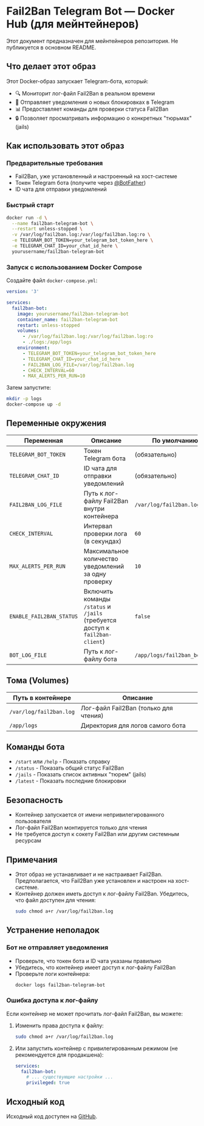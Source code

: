 # Fail2Ban Telegram Bot — Docker Hub (для мейнтейнеров)

Этот документ предназначен для мейнтейнеров репозитория. Не публикуется в основном README.

## Что делает этот образ

Этот Docker-образ запускает Telegram-бота, который:
- 🔍 Мониторит лог-файл Fail2Ban в реальном времени
- 🚨 Отправляет уведомления о новых блокировках в Telegram
- 📊 Предоставляет команды для проверки статуса Fail2Ban
- 🔒 Позволяет просматривать информацию о конкретных "тюрьмах" (jails)

## Как использовать этот образ

### Предварительные требования

- Fail2Ban, уже установленный и настроенный на хост-системе
- Токен Telegram бота (получите через [@BotFather](https://t.me/BotFather))
- ID чата для отправки уведомлений

### Быстрый старт

```bash
docker run -d \
  --name fail2ban-telegram-bot \
  --restart unless-stopped \
  -v /var/log/fail2ban.log:/var/log/fail2ban.log:ro \
  -e TELEGRAM_BOT_TOKEN=your_telegram_bot_token_here \
  -e TELEGRAM_CHAT_ID=your_chat_id_here \
  yourusername/fail2ban-telegram-bot
```

### Запуск с использованием Docker Compose

Создайте файл `docker-compose.yml`:

```yaml
version: '3'

services:
  fail2ban-bot:
    image: yourusername/fail2ban-telegram-bot
    container_name: fail2ban-telegram-bot
    restart: unless-stopped
    volumes:
      - /var/log/fail2ban.log:/var/log/fail2ban.log:ro
      - ./logs:/app/logs
    environment:
      - TELEGRAM_BOT_TOKEN=your_telegram_bot_token_here
      - TELEGRAM_CHAT_ID=your_chat_id_here
      - FAIL2BAN_LOG_FILE=/var/log/fail2ban.log
      - CHECK_INTERVAL=60
      - MAX_ALERTS_PER_RUN=10
```

Затем запустите:

```bash
mkdir -p logs
docker-compose up -d
```

## Переменные окружения

| Переменная | Описание | По умолчанию |
|------------|----------|--------------|
| `TELEGRAM_BOT_TOKEN` | Токен Telegram бота | (обязательно) |
| `TELEGRAM_CHAT_ID` | ID чата для отправки уведомлений | (обязательно) |
| `FAIL2BAN_LOG_FILE` | Путь к лог-файлу Fail2Ban внутри контейнера | `/var/log/fail2ban.log` |
| `CHECK_INTERVAL` | Интервал проверки лога (в секундах) | `60` |
| `MAX_ALERTS_PER_RUN` | Максимальное количество уведомлений за одну проверку | `10` |
| `ENABLE_FAIL2BAN_STATUS` | Включить команды `/status` и `/jails` (требуется доступ к `fail2ban-client`) | `false` |
| `BOT_LOG_FILE` | Путь к лог-файлу бота | `/app/logs/fail2ban_bot.log` |

## Тома (Volumes)

| Путь в контейнере | Описание |
|-------------------|----------|
| `/var/log/fail2ban.log` | Лог-файл Fail2Ban (только для чтения) |
| `/app/logs` | Директория для логов самого бота |

## Команды бота

- `/start` или `/help` - Показать справку
- `/status` - Показать общий статус Fail2Ban
- `/jails` - Показать список активных "тюрем" (jails)
- `/latest` - Показать последние блокировки

## Безопасность

- Контейнер запускается от имени непривилегированного пользователя
- Лог-файл Fail2Ban монтируется только для чтения
- Не требуется доступ к сокету Fail2Ban или другим системным ресурсам

## Примечания

- Этот образ не устанавливает и не настраивает Fail2Ban. Предполагается, что Fail2Ban уже установлен и настроен на хост-системе.
- Контейнер должен иметь доступ к лог-файлу Fail2Ban. Убедитесь, что файл доступен для чтения:
  ```bash
  sudo chmod a+r /var/log/fail2ban.log
  ```

## Устранение неполадок

### Бот не отправляет уведомления

- Проверьте, что токен бота и ID чата указаны правильно
- Убедитесь, что контейнер имеет доступ к лог-файлу Fail2Ban
- Проверьте логи контейнера:
  ```bash
  docker logs fail2ban-telegram-bot
  ```

### Ошибка доступа к лог-файлу

Если контейнер не может прочитать лог-файл Fail2Ban, вы можете:

1. Изменить права доступа к файлу:
   ```bash
   sudo chmod a+r /var/log/fail2ban.log
   ```

2. Или запустить контейнер с привилегированным режимом (не рекомендуется для продакшена):
   ```yaml
   services:
     fail2ban-bot:
       # ... существующие настройки ...
       privileged: true
   ```

## Исходный код

Исходный код доступен на [GitHub](https://github.com/anrulev/fail2ban-telegram-bot).



